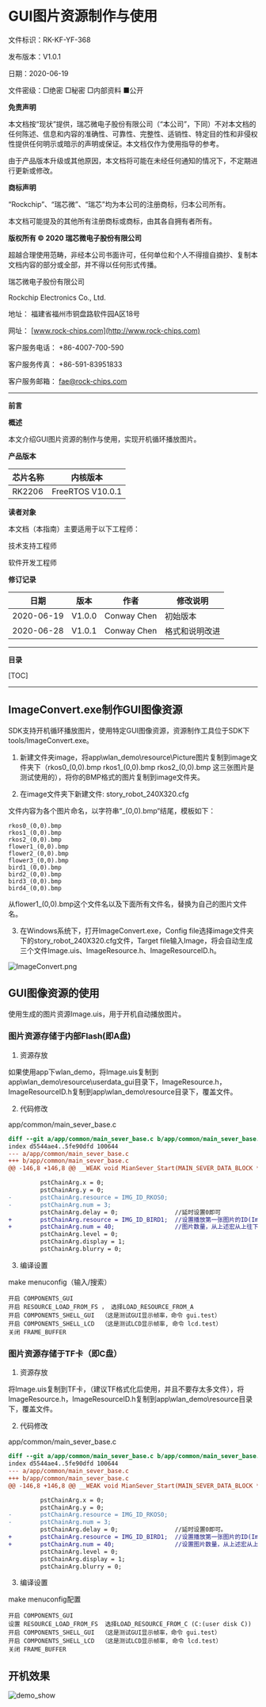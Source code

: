 # GUI图片资源制作与使用

文件标识：RK-KF-YF-368

发布版本：V1.0.1

日期：2020-06-19

文件密级：□绝密   □秘密   □内部资料   ■公开

**免责声明**

本文档按“现状”提供，瑞芯微电子股份有限公司（“本公司”，下同）不对本文档的任何陈述、信息和内容的准确性、可靠性、完整性、适销性、特定目的性和非侵权性提供任何明示或暗示的声明或保证。本文档仅作为使用指导的参考。

由于产品版本升级或其他原因，本文档将可能在未经任何通知的情况下，不定期进行更新或修改。

**商标声明**

“Rockchip”、“瑞芯微”、“瑞芯”均为本公司的注册商标，归本公司所有。

本文档可能提及的其他所有注册商标或商标，由其各自拥有者所有。

**版权所有 © 2020 瑞芯微电子股份有限公司**

超越合理使用范畴，非经本公司书面许可，任何单位和个人不得擅自摘抄、复制本文档内容的部分或全部，并不得以任何形式传播。

瑞芯微电子股份有限公司

Rockchip Electronics Co., Ltd.

地址：     福建省福州市铜盘路软件园A区18号

网址：     [www.rock-chips.com](http://www.rock-chips.com)

客户服务电话： +86-4007-700-590

客户服务传真： +86-591-83951833

客户服务邮箱： [fae@rock-chips.com](mailto:fae@rock-chips.com)

---

**前言**

**概述**

本文介绍GUI图片资源的制作与使用，实现开机循环播放图片。

**产品版本**

| **芯片名称** | **内核版本**    |
| ------------ | ---------------- |
| RK2206       | FreeRTOS V10.0.1 |

**读者对象**

本文档（本指南）主要适用于以下工程师：

技术支持工程师

软件开发工程师

**修订记录**

| **日期**   | **版本** | **作者** | **修改说明**           |
| ---------- | -------- | --------  | ---------------------- |
| 2020-06-19 | V1.0.0   | Conway Chen | 初始版本             |
| 2020-06-28 | V1.0.1   | Conway Chen | 格式和说明改进       |

---

**目录**

[TOC]

---

## ImageConvert.exe制作GUI图像资源

SDK支持开机循环播放图片，使用特定GUI图像资源，资源制作工具位于SDK下tools/ImageConvert.exe。

1. 新建文件夹image，将app\wlan_demo\resource\Picture图片复制到image文件夹下（rkos0_(0,0).bmp rkos1_(0,0).bmp rkos2_(0,0).bmp 这三张图片是测试使用的），将你的BMP格式的图片复制到image文件夹。

2. 在image文件夹下新建文件: story_robot_240X320.cfg

文件内容为各个图片命名，以字符串“_(0,0).bmp“结尾，模板如下：

```
rkos0_(0,0).bmp
rkos1_(0,0).bmp
rkos2_(0,0).bmp
flower1_(0,0).bmp
flower2_(0,0).bmp
flower3_(0,0).bmp
bird1_(0,0).bmp
bird2_(0,0).bmp
bird3_(0,0).bmp
bird4_(0,0).bmp
```

从flower1_(0,0).bmp这个文件名以及下面所有文件名，替换为自己的图片文件名。

3. 在Windows系统下，打开ImageConvert.exe，Config file选择image文件夹下的story_robot_240X320.cfg文件，Target file输入Image，将会自动生成三个文件Image.uis、ImageResource.h、ImageResourceID.h。

![ImageConvert.png](resources/ImageConvert.png)

## GUI图像资源的使用

使用生成的图片资源Image.uis，用于开机自动播放图片。

### 图片资源存储于内部Flash(即A盘)

1. 资源存放

如果使用app下wlan_demo，将Image.uis复制到app\wlan_demo\resource\userdata_gui目录下，ImageResource.h，ImageResourceID.h复制到app\wlan_demo\resource目录下，覆盖文件。

2. 代码修改

app/common/main_sever_base.c

```diff
diff --git a/app/common/main_sever_base.c b/app/common/main_sever_base.c
index d5544ae4..5fe90dfd 100644
--- a/app/common/main_sever_base.c
+++ b/app/common/main_sever_base.c
@@ -146,8 +146,8 @@ __WEAK void MianSever_Start(MAIN_SEVER_DATA_BLOCK *pstMainData)

         pstChainArg.x = 0;
         pstChainArg.y = 0;
-        pstChainArg.resource = IMG_ID_RKOS0;
-        pstChainArg.num = 3;
         pstChainArg.delay = 0;                //延时设置0即可
+        pstChainArg.resource = IMG_ID_BIRD1;  //设置播放第一张图片的ID(ImageResourceID.h的任意一个宏，代表从某张图片开始播放)
+        pstChainArg.num = 40;                 //图片数量，从上述宏从上往下的个数，即图片数量，注意数量不能非法
         pstChainArg.level = 0;
         pstChainArg.display = 1;
         pstChainArg.blurry = 0;
```

3. 编译设置

make menuconfig（输入/搜索）

```
开启 COMPONENTS_GUI
开启 RESOURCE_LOAD_FROM_FS ， 选择LOAD_RESOURCE_FROM_A
开启 COMPONENTS_SHELL_GUI  （这是测试GUI显示帧率，命令 gui.test）
开启 COMPONENTS_SHELL_LCD  （这是测试LCD显示帧率, 命令 lcd.test）
关闭 FRAME_BUFFER
```

### 图片资源存储于TF卡（即C盘）

1. 资源存放

将Image.uis复制到TF卡，（建议TF格式化后使用，并且不要存太多文件），将ImageResource.h，ImageResourceID.h复制到app\wlan_demo\resource目录下，覆盖文件。

2. 代码修改

app/common/main_sever_base.c

```diff
diff --git a/app/common/main_sever_base.c b/app/common/main_sever_base.c
index d5544ae4..5fe90dfd 100644
--- a/app/common/main_sever_base.c
+++ b/app/common/main_sever_base.c
@@ -146,8 +146,8 @@ __WEAK void MianSever_Start(MAIN_SEVER_DATA_BLOCK *pstMainData)

         pstChainArg.x = 0;
         pstChainArg.y = 0;
-        pstChainArg.resource = IMG_ID_RKOS0;
-        pstChainArg.num = 3;
         pstChainArg.delay = 0;                //延时设置0即可。
+        pstChainArg.resource = IMG_ID_BIRD1;  //设置播放第一张图片的ID(ImageResourceID.h的任意一个宏，代表从某张图片开始播放)。
+        pstChainArg.num = 40;                 //设置图片数量，从上述宏从上往下的个数，即图片数量，注意数量不能非法。
         pstChainArg.level = 0;
         pstChainArg.display = 1;
         pstChainArg.blurry = 0;
```

3. 编译设置

make menuconfig配置

```
开启 COMPONENTS_GUI
设置 RESOURCE_LOAD_FROM_FS  选择LOAD_RESOURCE_FROM_C (C:(user disk C))
开启 COMPONENTS_SHELL_GUI  （这是测试GUI显示帧率，命令 gui.test）
开启 COMPONENTS_SHELL_LCD  （这是测试LCD显示帧率, 命令 lcd.test）
关闭 FRAME_BUFFER
```

## 开机效果

![demo_show](resources/test.png)
